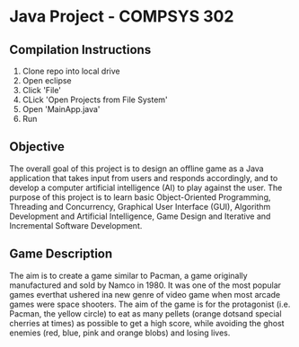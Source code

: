 # Java Project - COMPSYS 302

## Compilation Instructions
1. Clone repo into local drive
2. Open eclipse
3. Click 'File'
4. CLick 'Open Projects from File System'
5. Open 'MainApp.java'
6. Run

## Objective
The overall goal of this project is to design an offline game as a Java application that takes 
input from users and responds accordingly, and to develop a computer artificial intelligence 
(AI) to play against the user. The purpose of this project is to learn basic Object-Oriented 
Programming,  Threading and  Concurrency, Graphical User Interface (GUI), Algorithm Development 
and Artificial Intelligence, Game Design and Iterative and Incremental Software Development. 

## Game Description
The aim is to create a game similar to Pacman, a game originally manufactured and sold by 
Namco in 1980. It was one of the most popular games everthat ushered ina new genre of video 
game when most arcade games were space shooters. The aim of the game is for the protagonist 
(i.e. Pacman, the yellow circle) to eat as many pellets (orange dotsand special cherries at times) 
as possible to get a high score, while avoiding the ghost enemies (red, blue, pink and orange blobs) 
and losing lives.

